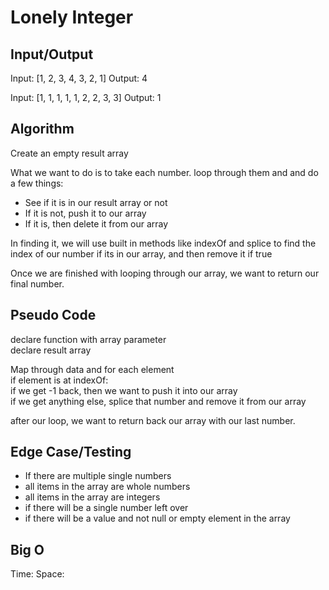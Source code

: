 # Lonely Integer

## Input/Output

Input: [1, 2, 3, 4, 3, 2, 1]
Output: 4

Input: [1, 1, 1, 1, 1, 2, 2, 3, 3]
Output: 1

## Algorithm

Create an empty result array

What we want to do is to take each number. loop through them and and do a few things:
- See if it is in our result array or not
- If it is not, push it to our array
- If it is, then delete it from our array

In finding it, we will use built in methods like indexOf and splice to find the index of our number if its in our array, and then remove it if true

Once we are finished with looping through our array, we want to return our final number.

## Pseudo Code

declare function with array parameter  
declare result array

Map through data and for each element  
if element is at indexOf:  
if we get -1 back, then we want to push it into our array   
if we get anything else, splice that number and remove it from our array

after our loop, we want to return back our array with our last number.

## Edge Case/Testing

- If there are multiple single numbers
- all items in the array are whole numbers
- all items in the array are integers
- if there will be a single number left over
- if there will be a value and not null or empty element in the array

## Big O

Time:
Space: